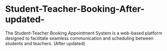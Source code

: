 # Student-Teacher-Booking-After-updated-
The Student-Teacher Booking Appointment System is a web-based platform designed to facilitate seamless communication and scheduling between students and teachers. (After updated)

